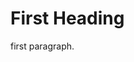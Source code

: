 <html>
<head>
<title>Page Title</title>
</head>
<body>
<h1>First Heading</h1>
<p>first paragraph. </p>
</body>
</html>
 
